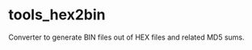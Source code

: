 tools_hex2bin
=============

Converter to generate BIN files out of HEX files and related MD5 sums.
